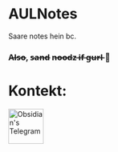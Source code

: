 # AULNotes
Saare notes hein bc.

### A̶l̶s̶o̶, s̶a̶n̶d̶ n̶o̶o̶d̶z̶ i̶f̶ g̶u̶r̶l̶ 🤤


# Kontekt: 

<a href="https://t.me/AOSP_BUILDING">
  <img align="left" alt="Obsidian's Telegram" width="70px" src="https://img.shields.io/badge/-Telegram-FF0000?logo=Telegram&logoColor=fff" />
</a>

